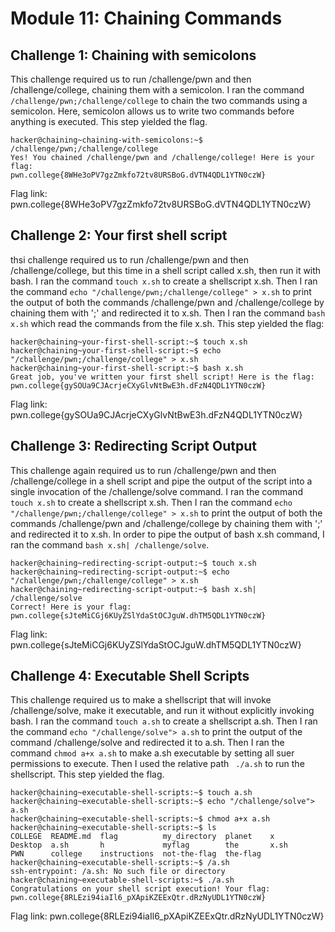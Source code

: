 # Module 11: Chaining Commands
## Challenge 1: Chaining with semicolons
This challenge required us to run /challenge/pwn and then /challenge/college, chaining them with a semicolon. I ran the command `/challenge/pwn;/challenge/college` to chain the two commands using a semicolon. Here, semicolon allows us to write two commands before anything is executed. This step yielded the flag.
```
hacker@chaining~chaining-with-semicolons:~$ /challenge/pwn;/challenge/college
Yes! You chained /challenge/pwn and /challenge/college! Here is your flag:
pwn.college{8WHe3oPV7gzZmkfo72tv8URSBoG.dVTN4QDL1YTN0czW}
```
Flag link: pwn.college{8WHe3oPV7gzZmkfo72tv8URSBoG.dVTN4QDL1YTN0czW}
## Challenge 2: Your first shell script
thsi challenge required us to run /challenge/pwn and then /challenge/college, but this time in a shell script called x.sh, then run it with bash. I ran the command `touch x.sh` to create a shellscript x.sh. Then I ran the command `echo "/challenge/pwn;/challenge/college" > x.sh` to print the output of both the commands /challenge/pwn and /challenge/college by chaining them with ';' and redirected it to x.sh. Then I ran the command `bash x.sh` which read the commands from the file x.sh. This step yielded the flag:
```
hacker@chaining~your-first-shell-script:~$ touch x.sh
hacker@chaining~your-first-shell-script:~$ echo "/challenge/pwn;/challenge/college" > x.sh
hacker@chaining~your-first-shell-script:~$ bash x.sh
Great job, you've written your first shell script! Here is the flag:
pwn.college{gySOUa9CJAcrjeCXyGlvNtBwE3h.dFzN4QDL1YTN0czW}
```

Flag link: pwn.college{gySOUa9CJAcrjeCXyGlvNtBwE3h.dFzN4QDL1YTN0czW}
## Challenge 3: Redirecting Script Output
This challenge again required us to run /challenge/pwn and then /challenge/college in a shell script and pipe the output of the script into a single invocation of the /challenge/solve command.  I ran the command `touch x.sh` to create a shellscript x.sh. Then I ran the command `echo "/challenge/pwn;/challenge/college" > x.sh` to print the output of both the commands /challenge/pwn and /challenge/college by chaining them with ';' and redirected it to x.sh. In order to pipe the output of bash x.sh command, I ran the command `bash x.sh| /challenge/solve`.
```
hacker@chaining~redirecting-script-output:~$ touch x.sh
hacker@chaining~redirecting-script-output:~$ echo "/challenge/pwn;/challenge/college" > x.sh
hacker@chaining~redirecting-script-output:~$ bash x.sh| /challenge/solve
Correct! Here is your flag:
pwn.college{sJteMiCGj6KUyZSlYdaStOCJguW.dhTM5QDL1YTN0czW}
```

Flag link: pwn.college{sJteMiCGj6KUyZSlYdaStOCJguW.dhTM5QDL1YTN0czW}
## Challenge 4: Executable Shell Scripts
This challenge required us to make a shellscript that will invoke /challenge/solve, make it executable, and run it without explicitly invoking bash. I ran the command `touch a.sh` to create a shellscript a.sh. Then I ran the command `echo "/challenge/solve"> a.sh` to print the output of the command /challenge/solve and redirected it to a.sh. Then I ran the command `chmod a+x a.sh` to make a.sh executable by setting all suer permissions to execute. Then I used the relative path ` ./a.sh` to run the shellscript. This step yielded the flag.
```
hacker@chaining~executable-shell-scripts:~$ touch a.sh
hacker@chaining~executable-shell-scripts:~$ echo "/challenge/solve"> a.sh
hacker@chaining~executable-shell-scripts:~$ chmod a+x a.sh
hacker@chaining~executable-shell-scripts:~$ ls
COLLEGE  README.md  flag          my_directory  planet    x
Desktop  a.sh       h             myflag        the       x.sh
PWN      college    instructions  not-the-flag  the-flag
hacker@chaining~executable-shell-scripts:~$ /a.sh
ssh-entrypoint: /a.sh: No such file or directory
hacker@chaining~executable-shell-scripts:~$ ./a.sh
Congratulations on your shell script execution! Your flag:
pwn.college{8RLEzi94iaIl6_pXApiKZEExQtr.dRzNyUDL1YTN0czW}
```

Flag link: pwn.college{8RLEzi94iaIl6_pXApiKZEExQtr.dRzNyUDL1YTN0czW}
